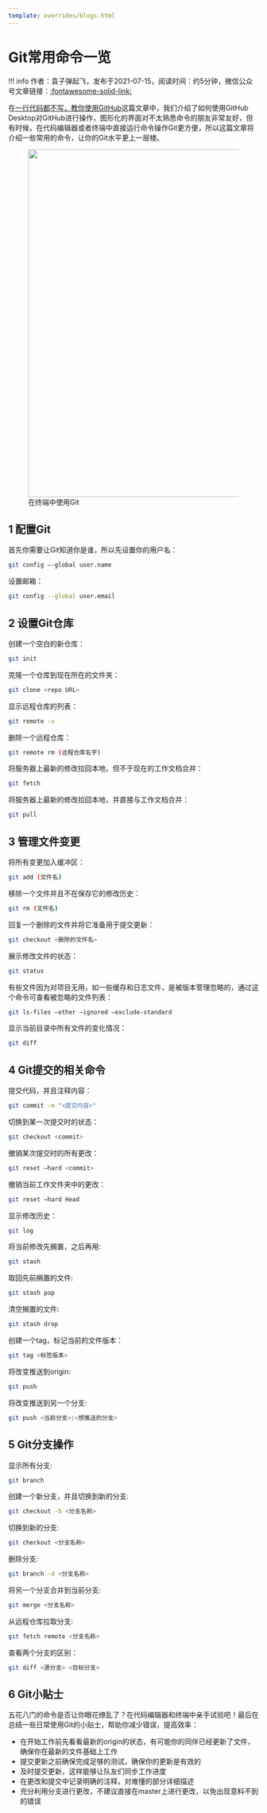 ```yaml
---
template: overrides/blogs.html
---
```


# Git常用命令一览

!!! info
    作者：袁子弹起飞，发布于2021-07-15，阅读时间：约5分钟，微信公众号文章链接：[:fontawesome-solid-link:]()

在[一行代码都不写，教你使用GitHub](https://mp.weixin.qq.com/s?__biz=MzI4Mjk3NzgxOQ==&mid=2247484191&idx=1&sn=73a2aae2e46b2a836729c636b937f2ef&chksm=eb90f06bdce7797d71dee815e283559f05d0db8dcab9c6430c856a8da05aa79617a9c0eee39f&token=150554771&lang=zh_CN#rd)这篇文章中，我们介绍了如何使用GitHub Desktop对GitHub进行操作，图形化的界面对不太熟悉命令的朋友非常友好，但有时候，在代码编辑器或者终端中直接运行命令操作Git更方便，所以这篇文章将介绍一些常用的命令，让你的Git水平更上一层楼。

<figure>
  <img src="https://cdn.jsdelivr.net/gh/BulletTech2021/Pics/2021-7-17/1626508940064-Git.png" width="700" />
  <figcaption>在终端中使用Git</figcaption>
</figure>

## 1 配置Git

首先你需要让Git知道你是谁，所以先设置你的用户名：

```bash
git config –-global user.name
```

设置邮箱：

```bash
git config --global user.email
```

## 2 设置Git仓库

创建一个空白的新仓库：

```bash
git init
```

克隆一个仓库到现在所在的文件夹：

```bash
git clone <repo URL>
```

显示远程仓库的列表：

```bash
git remote -v
```

删除一个远程仓库：

```bash
git remote rm (远程仓库名字)
```

将服务器上最新的修改拉回本地，但不于现在的工作文档合并：

```bash
git fetch
```

将服务器上最新的修改拉回本地，并直接与工作文档合并：

```bash
git pull
```

## 3 管理文件变更

将所有变更加入缓冲区：

```bash
git add (文件名)
```

移除一个文件并且不在保存它的修改历史：

```bash
git rm (文件名)
```

回复一个删除的文件并将它准备用于提交更新：

```bash
git checkout <删除的文件名>
```

展示修改文件的状态：

```bash
git status
```

有些文件因为对项目无用，如一些缓存和日志文件，是被版本管理忽略的，通过这个命令可查看被忽略的文件列表：

```bash
git ls-files –other –ignored –exclude-standard
```

显示当前目录中所有文件的变化情况：

```bash
git diff
```

## 4 Git提交的相关命令

提交代码，并且注释内容：

```bash
git commit -m "<提交内容>"
```

切换到某一次提交时的状态：

```bash
git checkout <commit>
```

撤销某次提交时的所有更改：

```bash
git reset –hard <commit>
```

撤销当前工作文件夹中的更改：

```bash
git reset –hard Head
```

显示修改历史：

```bash
git log
```

将当前修改先搁置，之后再用:

```bash
git stash
```

取回先前搁置的文件:

```bash
git stash pop
```

清空搁置的文件:

```bash
git stash drop
```

创建一个tag，标记当前的文件版本：

```bash
git tag <标签版本>
```

将改变推送到origin:

```bash
git push
```

将改变推送到另一个分支:

```bash
git push <当前分支>:<想推送的分支>
```

## 5 Git分支操作

显示所有分支:

```bash
git branch
```

创建一个新分支，并且切换到新的分支:

```bash
git checkout -b <分支名称>
```

切换到新的分支:

```bash
git checkout <分支名称>
```

删除分支:

```bash
git branch -d <分支名称>
```

将另一个分支合并到当前分支:

```bash
git merge <分支名称>
```

从远程仓库拉取分支:

```bash
git fetch remote <分支名称>
```

查看两个分支的区别：

```bash
git diff <源分支> <目标分支>
```

## 6 Git小贴士

五花八门的命令是否让你眼花缭乱了？在代码编辑器和终端中亲手试验吧！最后在总结一些日常使用Git的小贴士，帮助你减少错误，提高效率：

- 在开始工作前先看看最新的origin的状态，有可能你的同伴已经更新了文件，确保你在最新的文件基础上工作
- 提交更新之前确保完成足够的测试，确保你的更新是有效的
- 及时提交更新，这样能够让队友们同步工作进度
- 在更改和提交中记录明确的注释，对难懂的部分详细描述
- 充分利用分支进行更改，不建议直接在master上进行更改，以免出现意料不到的错误
